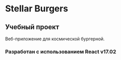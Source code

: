# Stellar Burgers


## Учебный проект
Веб-приложение для космической бургерной.


### Разработан с использованием React v17.02